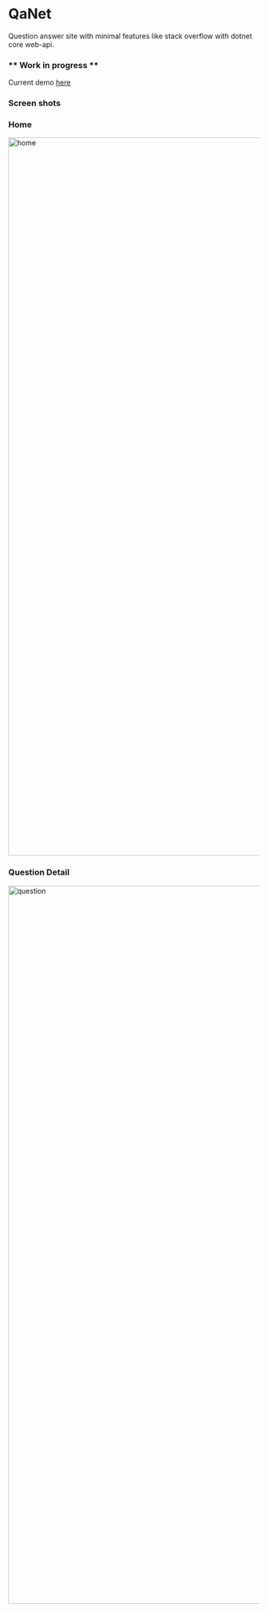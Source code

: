 # QaNet
Question answer site with minimal features like stack overflow with dotnet core web-api.

### ** Work in progress **

Current demo [here](https://qanet.herokuapp.com/)

### Screen shots

### Home

<img width="1440" alt="home" src="https://user-images.githubusercontent.com/11159061/43876913-c4dce28c-9bb4-11e8-9d89-3ae23c2e2555.png">

### Question Detail

<img width="1440" alt="question" src="https://user-images.githubusercontent.com/11159061/43876911-c4acbfe4-9bb4-11e8-82ad-00af03712513.png">
